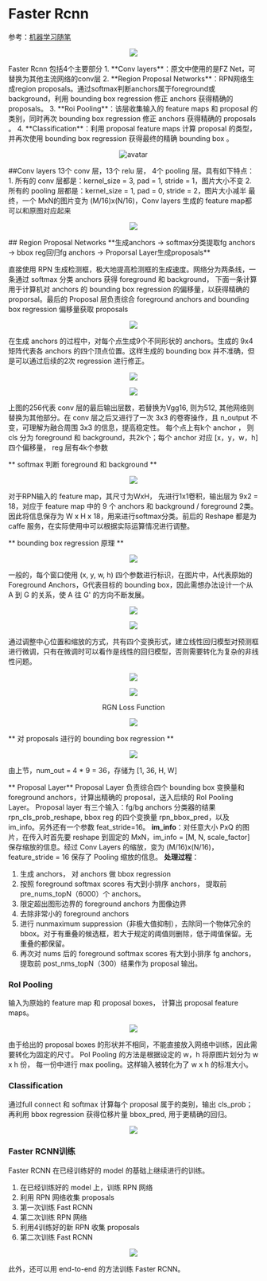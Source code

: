 # Faster Rcnn
参考：[机器学习随笔](https://zhuanlan.zhihu.com/p/31426458)
<div align=center>

![](imgs/20181024-151930.png)
</div>
Faster Rcnn 包括4个主要部分
1. **Conv layers**：原文中使用的是FZ Net，可替换为其他主流网络的conv层
2. **Region Proposal Networks**：RPN网络生成region proposals。通过softmax判断anchors属于foreground或background，利用 bounding box regression 修正 anchors 获得精确的 proposals。
3.  **Roi Pooling**：该层收集输入的 feature maps 和 proposal 的类别，同时再次 bounding box regression 修正 anchors 获得精确的 proposals 。
4. **Classification**：利用 proposal feature maps 计算 proposal 的类型，并再次使用 bounding box regression 获得最终的精确 bounding box 。
<div align=center>

![avatar](imgs/20181024-150741.png) 
</div>
##Conv layers
13个 conv 层，13个 relu 层， 4个 pooling 层。具有如下特点：
1. 所有的 conv 层都是：kernel_size = 3, pad = 1, stride = 1，图片大小不变
2. 所有的 pooling 层都是：kernel_size = 1, pad = 0, stride = 2，图片大小减半
最终，一个 MxN的图片变为 (M/16)x(N/16)，Conv layers 生成的 feature map都可以和原图对应起来
<div align=center>

![](imgs/20181024-152621.png)
</div>
## Region Proposal Networks
**生成anchors -> softmax分类提取fg anchors -> bbox reg回归fg anchors -> Proporsal Layer生成proposals**

直接使用 RPN 生成检测框，极大地提高检测框的生成速度。网络分为两条线，一条通过 softmax 分类 anchors 获得 foreground 和 background， 下面一条计算用于计算机对 anchors 的 bounding box regression 的偏移量，以获得精确的 proporsal。最后的 Proposal 层负责综合 foreground anchors and bounding box regression 偏移量获取 proposals
<div align=center>

![](imgs/20181024-153608.png)
</div>
在生成 anchors 的过程中，对每个点生成9个不同形状的 anchors。生成的 9x4 矩阵代表各 anchors 的四个顶点位置。这样生成的 bounding box 并不准确，但是可以通过后续的2次 regression 进行修正。
<div align=center>

![](imgs/20181024-160029.png)

![](imgs/20181024-160313.png)
</div>
上图的256代表 conv 层的最后输出层数，若替换为Vgg16, 则为512, 其他网络则替换为其他部分。在 conv 层之后又进行了一次 3x3 的卷寄操作，且 n_output 不变，可理解为融合周围 3x3 的信息，提高稳定性。 每个点上有k个 anchor ， 则 cls 分为 foreground 和 background，共2k个；每个 anchor 对应 [x，y，w，h]四个偏移量， reg 层有4k个参数

** softmax 判断 foreground 和 background **
<div align=center>

![](imgs/20181024-165629.png)
</div>
对于RPN输入的 feature map，其尺寸为WxH， 先进行1x1卷积，输出层为 9x2 = 18，对应于 feature map 中的 9 个 anchors 和 background / foreground 2类。因此将信息保存为 W x H x 18，用来进行softmax分类。前后的 Reshape 都是为 caffe 服务，在实际使用中可以根据实际运算情况进行调整。

** bounding box regression 原理 **
<div align=center>

![](imgs/20181024-174717.png)
</div>
一般的，每个窗口使用 (x, y, w, h) 四个参数进行标识，在图片中，A代表原始的 Foreground Anchors，G代表目标的 bounding box，因此需想办法设计一个从  A 到 G 的关系，使 A 往 G' 的方向不断发展。
<div align=center>

![](imgs/20181024-175155.png)

![](imgs/20181024-175202.png)

</div>
通过调整中心位置和缩放的方式，共有四个变换形式，建立线性回归模型对预测框进行微调，只有在微调时可以看作是线性的回归模型，否则需要转化为复杂的非线性问题。
<div align=center>

![](imgs/20181024-175651.png)

![](imgs/20181024-175547.png)

RGN Loss Function

![](imgs/20181024-175517.png)

</div>

** 对 proposals 进行的 bounding box regression **
<div align=center>

![](imgs/20181024-175946.png)

</div>
由上节，num_out = 4 * 9 = 36，存储为 [1, 36, H, W]

** Proposal Layer**
Proposal Layer 负责综合四个 bounding box 变换量和 foreground  anchors，计算出精确的 proposal，送入后续的 RoI Pooling Layer。
Proposal layer 有三个输入：fg/bg anchors 分类器的结果 rpn_cls_prob_reshape, bbox reg 的四个变换量 rpn_bbox_pred，以及 im_info。另外还有一个参数 feat_stride=16。
**im_info**：对任意大小 PxQ 的图片，在传入时首先要 reshape 到固定的 MxN，im_info = [M, N, scale_factor] 保存缩放的信息。经过 Conv Layers 的缩放，变为 (M/16)x(N/16)，feature_stride = 16 保存了 Pooling 缩放的信息。
**处理过程**： 
1. 生成 anchors， 对 anchors 做 bbox regression
2. 按照 foreground softmax scores 有大到小排序 anchors， 提取前 pre_nums_topN（6000）个 anchors。
3. 限定超出图形边界的 foreground anchors 为图像边界
4. 去除非常小的 foreground anchors
5. 进行 nunmaximum suppression（非极大值抑制），去除同一个物体冗余的 bbox。对于有重叠的候选框，若大于规定的阈值则删除，低于阈值保留。无重叠的都保留。
6. 再次对 nums 后的 foreground softmax scores 有大到小排序 fg anchors，提取前 post_nms_topN（300）结果作为 proposal 输出。

### RoI Pooling
输入为原始的 feature map 和 proposal boxes， 计算出 proposal feature maps。
<div align=center>

![](imgs/20181024-200402.png)

</div>
由于给出的 proposal boxes 的形状并不相同，不能直接放入网络中训练，因此需要转化为固定的尺寸。
PoI Pooling 的方法是根据设定的 w，h 将原图片划分为 w x h 份， 每一份中进行 max pooling。这样输入被转化为了 w x h 的标准大小。

### Classification
通过full connect 和 softmax 计算每个 proposal 属于的类别，输出 cls_prob；再利用 bbox regression 获得位移片量 bbox_pred, 用于更精确的回归。
<div align=center>

![](imgs/20181024-200716.png)

</div>

### Faster RCNN训练
Faster RCNN 在已经训练好的 model 的基础上继续进行的训练。
1. 在已经训练好的 model 上，训练 RPN 网络
2. 利用 RPN 网络收集 proposals
3. 第一次训练 Fast RCNN
4. 第二次训练 RPN 网络
5. 利用4训练好的新 RPN 收集 proposals
6. 第二次训练 Fast RCNN
<div align=center>

![](imgs/20181024-201605.png)

</div>

此外，还可以用 end-to-end 的方法训练 Faster RCNN。